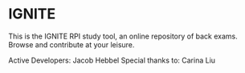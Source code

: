 # IGNITE
This is the IGNITE RPI study tool, an online repository of back exams. Browse and contribute at your leisure.

Active Developers: Jacob Hebbel
Special thanks to: Carina Liu

